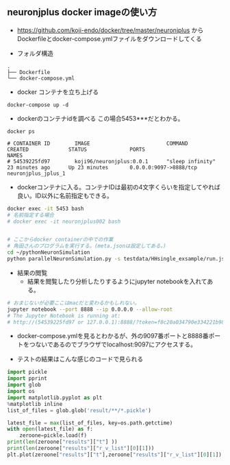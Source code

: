 ## neuronjplus docker imageの使い方

- https://github.com/koji-endo/docker/tree/master/neuronjplus からDockerfileとdocker-compose.ymlファイルをダウンロードしてくる

- フォルダ構造
```
.
├── Dockerfile
└── docker-compose.yml
```

- docker コンテナを立ち上げる

```
docker-compose up -d
```

- dockerのコンテナidを調べる この場合5453***だとわかる。

```
docker ps 

# CONTAINER ID        IMAGE                         COMMAND                  CREATED             STATUS              PORTS                               NAMES
# 54539225fd97        koji96/neuronjplus:0.0.1      "sleep infinity"         23 minutes ago      Up 23 minutes       0.0.0.0:9097->8888/tcp              neuronjplus_jplus_1
```

- dockerコンテナに入る。コンテナIDは最初の4文字くらいを指定してやれば良い。ID以外に名前指定もできる。

```zsh
docker exec -it 5453 bash 
# 名前指定する場合
# docker exec -it neuronjplus002 bash


# ここからdocker containerの中での作業
# 角田さんのプログラムを実行する。(meta.jsonは設定してある。)
cd ~/pythonNeuronSimulation
python parallelNeuronSimulation.py -s testdata/HHsingle_exsample/run.json
```
- 結果の閲覧
  - 結果を閲覧したり分析したりするようにjupyter notebookを入れてある。

```zsh
# おまじないが必要ここはmacだと変わるかもしれない。
jupyter notebook --port 8888 --ip 0.0.0.0 --allow-root
# The Jupyter Notebook is running at:
# http://(54539225fd97 or 127.0.0.1):8888/?token=f8c20a034790e334221b98cd375121e6c6d5e3d0dad7522d
```

  - docker-compose.ymlを見るとわかるが、外の9097番ポートと8888番ポートをつないであるのでブラウザでlocalhost:9097にアクセスする。

  - テストの結果はこんな感じのコードで見られる

```python
import pickle
import pprint
import glob
import os
import matplotlib.pyplot as plt
%matplotlib inline
list_of_files = glob.glob('result/**/*.pickle')

latest_file = max(list_of_files, key=os.path.getctime)
with open(latest_file) as f:
    zeroone=pickle.load(f)
print(len(zeroone["results"]["t"] ))
print(len(zeroone["results"]["r_v_list"][0][1]))
plt.plot(zeroone["results"]["t"],zeroone["results"]["r_v_list"][0][1])
```
